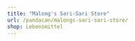```yaml
---
title: "Malong's Sari-Sari Store"
url: /pandacan/malongs-sari-sari-store/
shop: Lebensmittel
---
```

